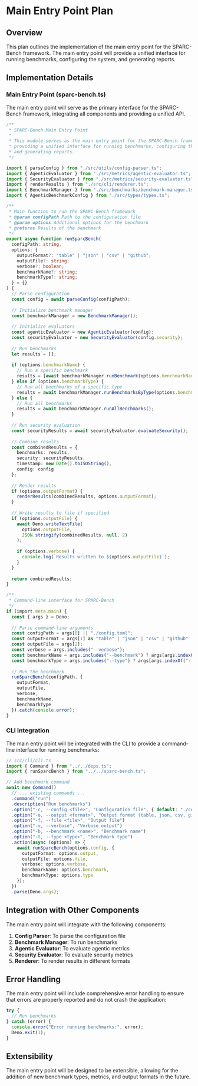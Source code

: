 # Main Entry Point Plan

## Overview
This plan outlines the implementation of the main entry point for the SPARC-Bench framework. The main entry point will provide a unified interface for running benchmarks, configuring the system, and generating reports.

## Implementation Details

### Main Entry Point (sparc-bench.ts)

The main entry point will serve as the primary interface for the SPARC-Bench framework, integrating all components and providing a unified API.

```typescript
/**
 * SPARC-Bench Main Entry Point
 * 
 * This module serves as the main entry point for the SPARC-Bench framework,
 * providing a unified interface for running benchmarks, configuring the system,
 * and generating reports.
 */

import { parseConfig } from "./src/utils/config-parser.ts";
import { AgenticEvaluator } from "./src/metrics/agentic-evaluator.ts";
import { SecurityEvaluator } from "./src/metrics/security-evaluator.ts";
import { renderResults } from "./src/cli/renderer.ts";
import { BenchmarkManager } from "./src/benchmarks/benchmark-manager.ts";
import { AgenticBenchmarkConfig } from "./src/types/types.ts";

/**
 * Main function to run the SPARC-Bench framework
 * @param configPath Path to the configuration file
 * @param options Additional options for the benchmark
 * @returns Results of the benchmark
 */
export async function runSparcBench(
  configPath: string,
  options: {
    outputFormat?: "table" | "json" | "csv" | "github";
    outputFile?: string;
    verbose?: boolean;
    benchmarkName?: string;
    benchmarkType?: string;
  } = {}
) {
  // Parse configuration
  const config = await parseConfig(configPath);
  
  // Initialize benchmark manager
  const benchmarkManager = new BenchmarkManager();
  
  // Initialize evaluators
  const agenticEvaluator = new AgenticEvaluator(config);
  const securityEvaluator = new SecurityEvaluator(config.security);
  
  // Run benchmarks
  let results = [];
  
  if (options.benchmarkName) {
    // Run a specific benchmark
    results = [await benchmarkManager.runBenchmark(options.benchmarkName)];
  } else if (options.benchmarkType) {
    // Run all benchmarks of a specific type
    results = await benchmarkManager.runBenchmarksByType(options.benchmarkType);
  } else {
    // Run all benchmarks
    results = await benchmarkManager.runAllBenchmarks();
  }
  
  // Run security evaluation
  const securityResults = await securityEvaluator.evaluateSecurity();
  
  // Combine results
  const combinedResults = {
    benchmarks: results,
    security: securityResults,
    timestamp: new Date().toISOString(),
    config: config
  };
  
  // Render results
  if (options.outputFormat) {
    renderResults(combinedResults, options.outputFormat);
  }
  
  // Write results to file if specified
  if (options.outputFile) {
    await Deno.writeTextFile(
      options.outputFile,
      JSON.stringify(combinedResults, null, 2)
    );
    
    if (options.verbose) {
      console.log(`Results written to ${options.outputFile}`);
    }
  }
  
  return combinedResults;
}

/**
 * Command-line interface for SPARC-Bench
 */
if (import.meta.main) {
  const { args } = Deno;
  
  // Parse command-line arguments
  const configPath = args[0] || "./config.toml";
  const outputFormat = args[1] as "table" | "json" | "csv" | "github" || "table";
  const outputFile = args[2];
  const verbose = args.includes("--verbose");
  const benchmarkName = args.includes("--benchmark") ? args[args.indexOf("--benchmark") + 1] : undefined;
  const benchmarkType = args.includes("--type") ? args[args.indexOf("--type") + 1] : undefined;
  
  // Run the benchmark
  runSparcBench(configPath, {
    outputFormat,
    outputFile,
    verbose,
    benchmarkName,
    benchmarkType
  }).catch(console.error);
}
```

### CLI Integration

The main entry point will be integrated with the CLI to provide a command-line interface for running benchmarks:

```typescript
// src/cli/cli.ts
import { Command } from "../../deps.ts";
import { runSparcBench } from "../../sparc-bench.ts";

// Add benchmark command
await new Command()
  // ... existing commands ...
  .command("run")
  .description("Run benchmarks")
  .option("-c, --config <file>", "Configuration file", { default: "./config.toml" })
  .option("-o, --output <format>", "Output format (table, json, csv, github)", { default: "table" })
  .option("-f, --file <file>", "Output file")
  .option("-v, --verbose", "Verbose output")
  .option("-b, --benchmark <name>", "Benchmark name")
  .option("-t, --type <type>", "Benchmark type")
  .action(async (options) => {
    await runSparcBench(options.config, {
      outputFormat: options.output,
      outputFile: options.file,
      verbose: options.verbose,
      benchmarkName: options.benchmark,
      benchmarkType: options.type
    });
  })
  .parse(Deno.args);
```

## Integration with Other Components

The main entry point will integrate with the following components:

1. **Config Parser**: To parse the configuration file
2. **Benchmark Manager**: To run benchmarks
3. **Agentic Evaluator**: To evaluate agentic metrics
4. **Security Evaluator**: To evaluate security metrics
5. **Renderer**: To render results in different formats

## Error Handling

The main entry point will include comprehensive error handling to ensure that errors are properly reported and do not crash the application:

```typescript
try {
  // Run benchmarks
} catch (error) {
  console.error("Error running benchmarks:", error);
  Deno.exit(1);
}
```

## Extensibility

The main entry point will be designed to be extensible, allowing for the addition of new benchmark types, metrics, and output formats in the future.